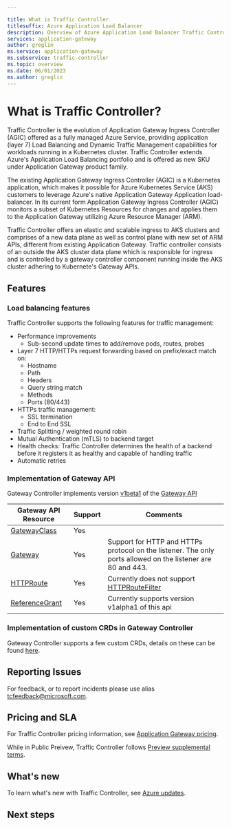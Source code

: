 ```yaml
---

title: What is Traffic Controller
titlesuffix: Azure Application Load Balancer
description: Overview of Azure Application Load Balancer Traffic Controller features, resources, architecture, and implementation. Learn how Traffic Controller works and how to use Traffic Controller resources in Azure.
services: application-gateway
author: greglin
ms.service: application-gateway
ms.subservice: traffic-controller
ms.topic: overview
ms.date: 06/01/2023
ms.author: greglin
---
```


# What is Traffic Controller?

Traffic Controller is the evolution of Application Gateway Ingress Controller (AGIC) offered as a fully managed Azure Service, providing application (layer 7) Load Balancing and Dynamic Traffic Management capabilities for workloads running in a Kubernetes cluster. Traffic Controller extends Azure's Application Load Balancing portfolio and is offered as new SKU under Application Gateway product family.

The existing Application Gateway Ingress Controller (AGIC) is a Kubernetes application, which makes it possible for Azure Kubernetes Service (AKS) customers to leverage Azure's native Application Gateway Application load-balancer. In its current form Application Gateway Ingress Controller (AGIC) monitors a subset of Kubernetes Resources for changes and applies them to the Application Gateway utilizing Azure Resource Manager (ARM).

Traffic Controller offers an elastic and scalable ingress to AKS clusters and comprises of a new data plane as well as control plane with new set of ARM APIs, different from existing Application Gateway. Traffic controller consists of an outside the AKS cluster data plane which is responsible for ingress and is controlled by a gateway controller component running inside the AKS cluster adhering to Kubernete's Gateway APIs.

## Features

### Load balancing features

Traffic Controller supports the following features for traffic management:
- Performance improvements
  - Sub-second update times to add/remove pods, routes, probes
- Layer 7 HTTP/HTTPs request forwarding based on prefix/exact match on:
  - Hostname
  - Path
  - Headers
  - Query string match
  - Methods
  - Ports (80/443)
- HTTPs traffic management:
  - SSL termination
  - End to End SSL
- Traffic Splitting / weighted round robin
- Mutual Authentication (mTLS) to backend target
- Health checks: Traffic Controller determines the health of a backend before it registers it as healthy and capable of handling traffic
- Automatic retries

### Implementation of Gateway API

Gateway Controller implements version [v1beta1](https://gateway-api.sigs.k8s.io/references/spec/#gateway.networking.k8s.io/v1beta1) of the [Gateway API](https://gateway-api.sigs.k8s.io/)

| Gateway API Resource      | Support | Comments     |
| ------------------------- | ------- | ------------ |
| [GatewayClass](https://gateway-api.sigs.k8s.io/references/spec/#gateway.networking.k8s.io%2fv1beta1.GatewayClass)          | Yes   |  |
| [Gateway](https://gateway-api.sigs.k8s.io/references/spec/#gateway.networking.k8s.io%2fv1beta1.Gateway)                    | Yes   | Support for HTTP and HTTPs protocol on the listener. The only ports allowed on the listener are 80 and 443. |
| [HTTPRoute](https://gateway-api.sigs.k8s.io/references/spec/#gateway.networking.k8s.io%2fv1beta1.HTTPRoute)                | Yes   | Currently does not support [HTTPRouteFilter](https://gateway-api.sigs.k8s.io/references/spec/#gateway.networking.k8s.io/v1beta1.HTTPRouteFilter) |
| [ReferenceGrant](https://gateway-api.sigs.k8s.io/references/spec/#gateway.networking.k8s.io%2fv1alpha2.ReferenceGrant)     | Yes   | Currently supports version v1alpha1 of this api |

### Implementation of custom CRDs in Gateway Controller 

Gateway Controller supports a few custom CRDs, details on these can be found [here](traffic-controller-custom-resource-definitions.md).

## Reporting Issues

For feedback, or to report incidents please use alias [tcfeedback@microsoft.com](mailto:tcfeedback@microsoft.com). 

## Pricing and SLA

For Traffic Controller pricing information, see [Application Gateway pricing](https://azure.microsoft.com/pricing/details/application-gateway/).

While in Public Preivew, Traffic Controller follows [Preview supplemental terms](https://azure.microsoft.com/en-us/support/legal/preview-supplemental-terms/).

## What's new

To learn what's new with Traffic Controller, see [Azure updates](https://azure.microsoft.com/updates/?category=networking&query=Traffic%20Controller).

## Next steps

